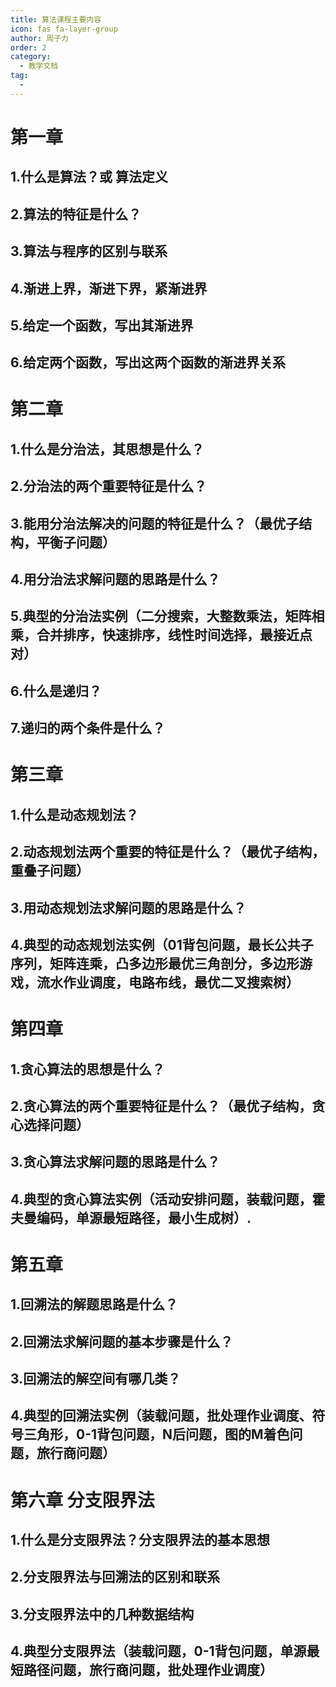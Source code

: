 ```yaml
---
title: 算法课程主要内容
icon: fas fa-layer-group
author: 周子力
order: 2
category:
  - 教学文档
tag:
  - 
---
```


# 第一章

## 1.什么是算法？或 算法定义

## 2.算法的特征是什么？

## 3.算法与程序的区别与联系

## 4.渐进上界，渐进下界，紧渐进界

## 5.给定一个函数，写出其渐进界

## 6.给定两个函数，写出这两个函数的渐进界关系

# 第二章

## 1.什么是分治法，其思想是什么？

## 2.分治法的两个重要特征是什么？

## 3.能用分治法解决的问题的特征是什么？（最优子结构，平衡子问题）

## 4.用分治法求解问题的思路是什么？

## 5.典型的分治法实例（二分搜索，大整数乘法，矩阵相乘，合并排序，快速排序，线性时间选择，最接近点对）

## 6.什么是递归？

## 7.递归的两个条件是什么？


# 第三章

## 1.什么是动态规划法？

## 2.动态规划法两个重要的特征是什么？（最优子结构，重叠子问题）

## 3.用动态规划法求解问题的思路是什么？

## 4.典型的动态规划法实例（01背包问题，最长公共子序列，矩阵连乘，凸多边形最优三角剖分，多边形游戏，流水作业调度，电路布线，最优二叉搜索树）

# 第四章

## 1.贪心算法的思想是什么？

## 2.贪心算法的两个重要特征是什么？（最优子结构，贪心选择问题）

## 3.贪心算法求解问题的思路是什么？

## 4.典型的贪心算法实例（活动安排问题，装载问题，霍夫曼编码，单源最短路径，最小生成树）.

# 第五章

## 1.回溯法的解题思路是什么？

## 2.回溯法求解问题的基本步骤是什么？

## 3.回溯法的解空间有哪几类？

## 4.典型的回溯法实例（装载问题，批处理作业调度、符号三角形，0-1背包问题，N后问题，图的M着色问题，旅行商问题）

# 第六章 分支限界法

## 1.什么是分支限界法？分支限界法的基本思想

## 2.分支限界法与回溯法的区别和联系

## 3.分支限界法中的几种数据结构

## 4.典型分支限界法（装载问题，0-1背包问题，单源最短路径问题，旅行商问题，批处理作业调度）